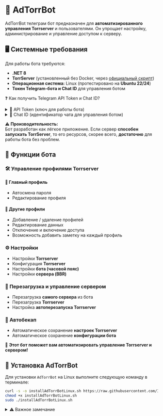 # 🚀 AdTorrBot  
AdTorrBot телеграм бот предназначен для **автоматизированного управления Torrserver** и пользователями. Он упрощает настройку, администрирование и управление доступом к серверу.  

## 🖥️ Системные требования  

Для работы бота требуются:  
- **.NET 8**  
- **TorrServer** (установленный без Docker, через [официальный скрипт](https://github.com/YouROK/TorrServer))  
- **Операционная система:** Linux (протестировано на **Ubuntu 22/24**)  
- **Токен Telegram-бота и Chat ID** для управления ботом
  
 ❓ Как получить Telegram API Token и Chat ID?
<details>
  <summary>📌 API Token (ключ для работы бота)</summary>

  1️⃣ Откройте Telegram и найдите бота `@BotFather`  
  2️⃣ Напишите команду `/newbot` и следуйте инструкциям  
  3️⃣ После создания бота `@BotFather` выдаст вам API Token – его нужно сохранить  
</details>

<details>
  <summary>📌 Chat ID (идентификатор чата для управления ботом)</summary>

  1️⃣ Откройте Telegram и напишите `@userinfobot`  
  2️⃣ Бот ответит вашим ID (например, `Your ID: 123456789`)  
  3️⃣ Скопируйте этот номер и используйте его в настройках бота  
</details>

⚠️ **Производительность:**  
Бот разработан как лёгкое приложение. Если сервер **способен запускать TorrServer**, то его ресурсов, скорее всего, **достаточно** для работы бота без проблем.  

## 🔧 Функции бота  

### 🛠 **Управление профилями Torrserver**  
#### 🔹 **Главный профиль**  
- Автосмена пароля  
- Редактирование профиля  

#### 🔹 **Другие профили**  
- Добавление / удаление профилей  
- Редактирование данных  
- Отключение и включение доступа  
- Возможность добавить заметку на каждый профиль  

### ⚙ **Настройки**  
- Настройки **Torrserver**  
- Конфигурация **Torrserver**  
- Настройки **бота (часовой пояс)**  
- Настройки **сервера (BBR)**  

### 🔄 **Перезагрузка и управление сервером**  
- Перезагрузка **самого сервера** из бота  
- Перезагрузка **Torrserver**  
- Настройка **автоперезапуска Torrserver**  

### 📂 **Автобекап**  
- Автоматическое сохранение **настроек Torrserver**  
- Автоматическое сохранение **конфигурации бота**  

🚀 **Этот бот поможет вам автоматизировать управление Torrserver и сервером!**  

## 🚀 Установка AdTorrBot  
Для установки `AdTorrBot` на Linux выполните следующую команду в терминале:  

```bash
curl -s -o installAdTorrBotLinux.sh https://raw.githubusercontent.com/IGNATOV93/AdTorrBot/master/installAdTorrBotLinux.sh
chmod +x installAdTorrBotLinux.sh
sudo ./installAdTorrBotLinux.sh
``` 

<details>
  <summary>⚠️ Важное замечание</summary>

Этот бот всё ещё активно развивается, поэтому возможны **ошибки и баги**.  
Я работаю над исправлением проблем, чтобы сделать систему **стабильной и надёжной**, а также добавляю новые возможности.  
 
</details>
